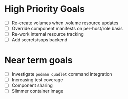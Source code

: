 # High Priority Goals
- [ ] Re-create volumes when .volume resource updates
- [ ] Override component manifests on per-host/role basis
- [ ] Re-work internal resource tracking
- [ ] Add secrets/sops backend

# Near term goals
- [ ] Investigate `podman quadlet` command integration
- [ ] Increasing test coverage
- [ ] Component sharing
- [ ] Slimmer container image
